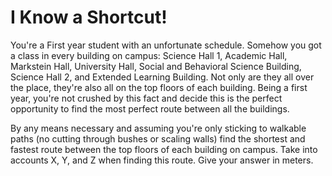 # I Know a Shortcut!

You're a First year student with an unfortunate schedule. Somehow you got a class in every building on campus: Science Hall 1, Academic Hall, Markstein Hall, University Hall, Social and Behavioral Science Building, Science Hall 2, and Extended Learning Building. Not only are they all over the place, they're also all on the top floors of each building. Being a first year, you're not crushed by this fact and decide this is the perfect opportunity to find the most perfect route between all the buildings.

By any means necessary and assuming you're only sticking to walkable paths (no cutting through bushes or scaling walls) find the shortest and fastest route between the top floors of each building on campus. Take into accounts X, Y, and Z when finding this route. Give your answer in meters.
